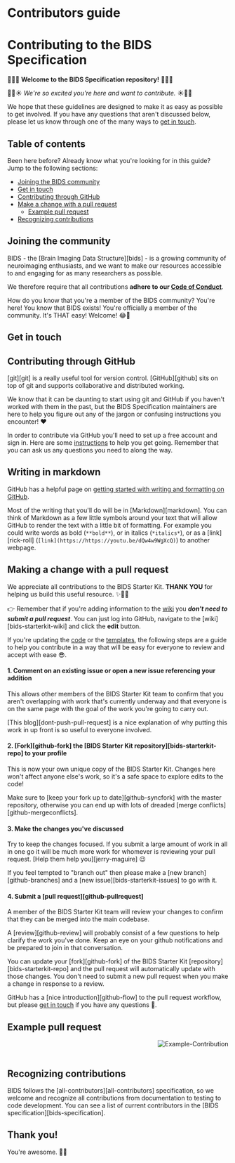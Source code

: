 # Contributors guide

# Contributing to the BIDS Specification

:tada::balloon::cake: **Welcome to the BIDS Specification repository!** :cake::balloon::tada:

:dizzy::hatched_chick::sunny: *We're so excited you're here and want to contribute.* :sunny::hatched_chick::dizzy:

We hope that these guidelines are designed to make it as easy as possible to get involved. If you have any questions that aren't discussed below, please let us know through one of the many ways to [get in touch](#get-in-touch).

## Table of contents

Been here before? Already know what you're looking for in this guide? Jump to the following sections:

* [Joining the BIDS community](#joining-the-community)
* [Get in touch](#get-in-touch)
* [Contributing through GitHub](#contributing-through-github)
* [Make a change with a pull request](#making-a-change-with-a-pull-request)
  * [Example pull request](#example-pull-request)
* [Recognizing contributions](#recognizing-contributions)

## Joining the community

BIDS - the [Brain Imaging Data Structure][bids] - is a growing community of neuroimaging enthusiasts, and we want to make our resources accessible to and engaging for as many researchers as possible.

We therefore require that all contributions **adhere to our [Code of Conduct](CODE_OF_CONDUCT.md)**.

How do you know that you're a member of the BIDS community? You're here! You know that BIDS exists! You're officially a member of the community. It's THAT easy! Welcome! :joy::raised_hands:

## Get in touch

## Contributing through GitHub

[git][git] is a really useful tool for version control. [GitHub][github] sits on top of git and supports collaborative and distributed working.

We know that it can be daunting to start using git and GitHub if you haven't worked with them in the past, but the BIDS Specification maintainers are here to help you figure out any of the jargon or confusing instructions you encounter! :heart:

In order to contribute via GitHub you'll need to set up a free account and sign in. Here are some [instructions](https://help.github.com/articles/signing-up-for-a-new-github-account/) to help you get going. Remember that you can ask us any questions you need to along the way.

## Writing in markdown

GitHub has a helpful page on [getting started with writing and formatting on GitHub](https://help.github.com/articles/getting-started-with-writing-and-formatting-on-github).

Most of the writing that you'll do will be in [Markdown][markdown]. You can think of Markdown as a few little symbols around your text that will allow GitHub to render the text with a little bit of formatting. For example you could write words as bold (`**bold**`), or in italics (`*italics*`), or as a [link][rick-roll] (`[link](https://https://youtu.be/dQw4w9WgXcQ)`) to another webpage.

## Making a change with a pull request

We appreciate all contributions to the BIDS Starter Kit. **THANK YOU** for helping us build this useful resource. :sparkles::star2::dizzy:

:point_right: Remember that if you're adding information to the [wiki](#wiki) you ***don't need to submit a pull request***. You can just log into GitHub, navigate to the [wiki][bids-starterkit-wiki] and click the **edit** button.

If you're updating the [code](#code) or the [templates](#templates), the following steps are a guide to help you contribute in a way that will be easy for everyone to review and accept with ease  :sunglasses:.

#### 1. Comment on an existing issue or open a new issue referencing your addition

This allows other members of the BIDS Starter Kit team to confirm that you aren't overlapping with work that's currently underway and that everyone is on the same page with the goal of the work you're going to carry out.

[This blog][dont-push-pull-request] is a nice explanation of why putting this work in up front is so useful to everyone involved.

#### 2. [Fork][github-fork] the [BIDS Starter Kit repository][bids-starterkit-repo] to your profile

This is now your own unique copy of the BIDS Starter Kit. Changes here won't affect anyone else's work, so it's a safe space to explore edits to the code!

Make sure to [keep your fork up to date][github-syncfork] with the master repository, otherwise you can end up with lots of dreaded [merge conflicts][github-mergeconflicts].

#### 3. Make the changes you've discussed

Try to keep the changes focused. If you submit a large amount of work in all in one go it will be much more work for whomever is reviewing your pull request. [Help them help you][jerry-maguire] :wink:

If you feel tempted to "branch out" then please make a [new branch][github-branches] and a [new issue][bids-starterkit-issues] to go with it.

#### 4. Submit a [pull request][github-pullrequest]

A member of the BIDS Starter Kit team will review your changes to confirm that they can be merged into the main codebase.

A [review][github-review] will probably consist of a few questions to help clarify the work you've done. Keep an eye on your github notifications and be prepared to join in that conversation.

You can update your [fork][github-fork] of the BIDS Starter Kit [repository][bids-starterkit-repo] and the pull request will automatically update with those changes. You don't need to submit a new pull request when you make a change in response to a review.

GitHub has a [nice introduction][github-flow] to the pull request workflow, but please [get in touch](#get-in-touch) if you have any questions :balloon:.

## Example pull request
<img align="right" src="https://i.imgur.com/s8yELfK.png" alt="Example-Contribution"/>

<br>

<br>

## Recognizing contributions

BIDS follows the [all-contributors][all-contributors] specification, so we welcome and recognize all contributions from documentation to testing to code development. You can see a list of current contributors in the [BIDS specification][bids-specification].

## Thank you!

You're awesome. :wave::smiley:
